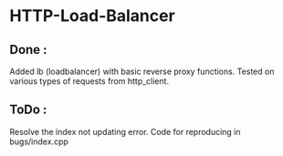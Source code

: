 # HTTP-Load-Balancer
## Done :
Added lb (loadbalancer) with basic reverse proxy functions. Tested on various types of requests from http_client.
## ToDo :
Resolve the index not updating error. Code for reproducing in bugs/index.cpp